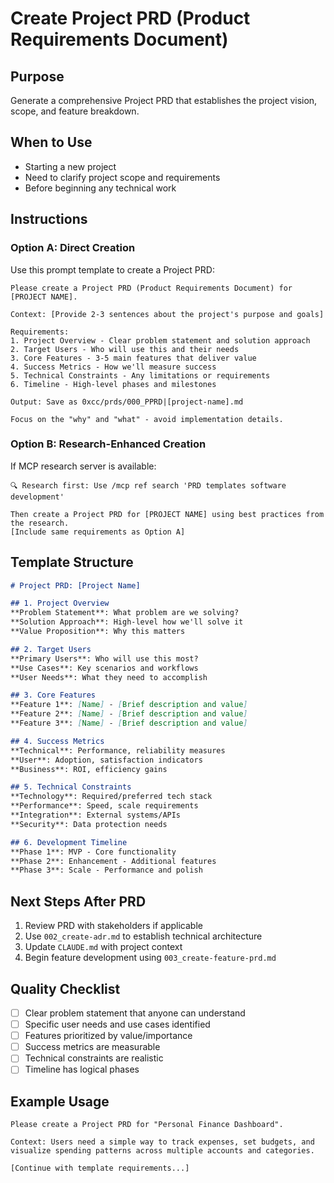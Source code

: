 # Create Project PRD (Product Requirements Document)

## Purpose
Generate a comprehensive Project PRD that establishes the project vision, scope, and feature breakdown.

## When to Use
- Starting a new project
- Need to clarify project scope and requirements
- Before beginning any technical work

## Instructions

### Option A: Direct Creation
Use this prompt template to create a Project PRD:

```
Please create a Project PRD (Product Requirements Document) for [PROJECT NAME].

Context: [Provide 2-3 sentences about the project's purpose and goals]

Requirements:
1. Project Overview - Clear problem statement and solution approach
2. Target Users - Who will use this and their needs  
3. Core Features - 3-5 main features that deliver value
4. Success Metrics - How we'll measure success
5. Technical Constraints - Any limitations or requirements
6. Timeline - High-level phases and milestones

Output: Save as 0xcc/prds/000_PPRD|[project-name].md

Focus on the "why" and "what" - avoid implementation details.
```

### Option B: Research-Enhanced Creation
If MCP research server is available:

```
🔍 Research first: Use /mcp ref search 'PRD templates software development'

Then create a Project PRD for [PROJECT NAME] using best practices from the research.
[Include same requirements as Option A]
```

## Template Structure

```markdown
# Project PRD: [Project Name]

## 1. Project Overview
**Problem Statement**: What problem are we solving?
**Solution Approach**: High-level how we'll solve it
**Value Proposition**: Why this matters

## 2. Target Users
**Primary Users**: Who will use this most?
**Use Cases**: Key scenarios and workflows
**User Needs**: What they need to accomplish

## 3. Core Features
**Feature 1**: [Name] - [Brief description and value]
**Feature 2**: [Name] - [Brief description and value]
**Feature 3**: [Name] - [Brief description and value]

## 4. Success Metrics
**Technical**: Performance, reliability measures
**User**: Adoption, satisfaction indicators
**Business**: ROI, efficiency gains

## 5. Technical Constraints
**Technology**: Required/preferred tech stack
**Performance**: Speed, scale requirements
**Integration**: External systems/APIs
**Security**: Data protection needs

## 6. Development Timeline
**Phase 1**: MVP - Core functionality
**Phase 2**: Enhancement - Additional features  
**Phase 3**: Scale - Performance and polish
```

## Next Steps After PRD
1. Review PRD with stakeholders if applicable
2. Use `002_create-adr.md` to establish technical architecture
3. Update `CLAUDE.md` with project context
4. Begin feature development using `003_create-feature-prd.md`

## Quality Checklist
- [ ] Clear problem statement that anyone can understand
- [ ] Specific user needs and use cases identified
- [ ] Features prioritized by value/importance
- [ ] Success metrics are measurable
- [ ] Technical constraints are realistic
- [ ] Timeline has logical phases

## Example Usage
```
Please create a Project PRD for "Personal Finance Dashboard".

Context: Users need a simple way to track expenses, set budgets, and visualize spending patterns across multiple accounts and categories.

[Continue with template requirements...]
```